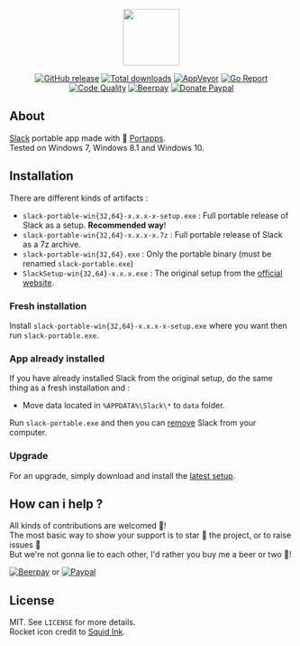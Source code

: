 <p align="center"><a href="https://github.com/portapps/slack-portable" target="_blank"><img width="100" src="https://github.com/portapps/slack-portable/blob/master/res/papp.png"></a></p>

<p align="center">
  <a href="https://github.com/portapps/slack-portable/releases/latest"><img src="https://img.shields.io/github/release/portapps/slack-portable.svg?style=flat-square" alt="GitHub release"></a>
  <a href="https://github.com/portapps/slack-portable/releases/latest"><img src="https://img.shields.io/github/downloads/portapps/slack-portable/total.svg?style=flat-square" alt="Total downloads"></a>
  <a href="https://ci.appveyor.com/project/portapps/slack-portable"><img src="https://img.shields.io/appveyor/ci/portapps/slack-portable.svg?style=flat-square" alt="AppVeyor"></a>
  <a href="https://goreportcard.com/report/github.com/portapps/slack-portable"><img src="https://goreportcard.com/badge/github.com/portapps/slack-portable?style=flat-square" alt="Go Report"></a>
  <a href="https://www.codacy.com/app/portapps/slack-portable"><img src="https://img.shields.io/codacy/grade/8beee2b3463842f6ad27da362666e75c.svg?style=flat-square" alt="Code Quality"></a>
  <a href="https://beerpay.io/portapps/portapps"><img src="https://img.shields.io/beerpay/portapps/portapps.svg?style=flat-square" alt="Beerpay"></a>
  <a href="https://www.paypal.com/cgi-bin/webscr?cmd=_s-xclick&hosted_button_id=WQD7AQGPDEPSG"><img src="https://img.shields.io/badge/donate-paypal-7057ff.svg?style=flat-square" alt="Donate Paypal"></a>
</p>

## About

[Slack](https://slack.com) portable app made with 🚀 [Portapps](https://github.com/portapps).<br />
Tested on Windows 7, Windows 8.1 and Windows 10.

## Installation

There are different kinds of artifacts :

* `slack-portable-win{32,64}-x.x.x-x-setup.exe` : Full portable release of Slack as a setup. **Recommended way**!
* `slack-portable-win{32,64}-x.x.x-x.7z` : Full portable release of Slack as a 7z archive.
* `slack-portable-win{32,64}.exe` : Only the portable binary (must be renamed `slack-portable.exe`)
* `SlackSetup-win{32,64}-x.x.x.exe` : The original setup from the [official website](https://slack.com/downloads/windows).

### Fresh installation

Install `slack-portable-win{32,64}-x.x.x-x-setup.exe` where you want then run `slack-portable.exe`.

### App already installed

If you have already installed Slack from the original setup, do the same thing as a fresh installation and :

* Move data located in `%APPDATA%\Slack\*` to `data` folder.

Run `slack-portable.exe` and then you can [remove](https://support.microsoft.com/en-us/instantanswers/ce7ba88b-4e95-4354-b807-35732db36c4d/repair-or-remove-programs) Slack from your computer.

### Upgrade

For an upgrade, simply download and install the [latest setup](https://github.com/portapps/slack-portable/releases/latest).

## How can i help ?

All kinds of contributions are welcomed :raised_hands:!<br />
The most basic way to show your support is to star :star2: the project, or to raise issues :speech_balloon:<br />
But we're not gonna lie to each other, I'd rather you buy me a beer or two :beers:!

[![Beerpay](https://beerpay.io/portapps/portapps/badge.svg?style=beer-square)](https://beerpay.io/portapps/portapps)
or [![Paypal](https://cdn.rawgit.com/portapps/portapps/master/res/paypal.svg)](https://www.paypal.com/cgi-bin/webscr?cmd=_s-xclick&hosted_button_id=WQD7AQGPDEPSG)

## License

MIT. See `LICENSE` for more details.<br />
Rocket icon credit to [Squid Ink](http://thesquid.ink).
